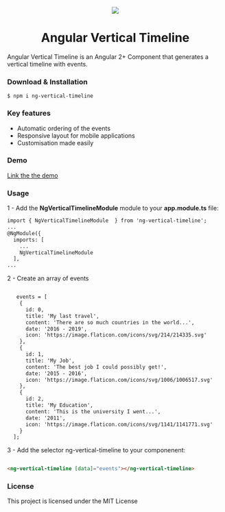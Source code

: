 <p align="center"><img src="logo.png" /></p>

<h1 align="center"> Angular Vertical Timeline </h1>

<p> Angular Vertical Timeline is an Angular 2+ Component that generates a vertical timeline with events. </p>

<h3> Download & Installation </h3>

```shell
$ npm i ng-vertical-timeline
```

<h3> Key features </h3>

<ul>
  <li>Automatic ordering of the events</li>
  <li>Responsive layout for mobile applications</li>
  <li>Customisation made easily</li>
</ul>

<h3> Demo</h3>

<a href="http://stephen-bruere.com/demo/ng-vertical-timeline"> Link the the demo </a>

<h3> Usage </h3>

1 - Add the <b>NgVerticalTimelineModule</b> module to your <b>app.module.ts</b> file:

```html
import { NgVerticalTimelineModule  } from 'ng-vertical-timeline';
...
@NgModule({
  imports: [
    ...
    NgVerticalTimelineModule
  ],
...
```

2 - Create an array of events

```html

   events = [
    {
      id: 0,
      title: 'My last travel',
      content: 'There are so much countries in the world...',
      date: '2016 - 2019',
      icon: 'https://image.flaticon.com/icons/svg/214/214335.svg'
    },
    {
      id: 1,
      title: 'My Job',
      content: 'The best job I could possibly get!',
      date: '2015 - 2016',
      icon: 'https://image.flaticon.com/icons/svg/1006/1006517.svg'
    },
    {
      id: 2,
      title: 'My Education',
      content: 'This is the university I went...',
      date: '2011',
      icon: 'https://image.flaticon.com/icons/svg/1141/1141771.svg'
    }
  ];

```

3 - Add the selector ng-vertical-timeline to your componenent:

```html

<ng-vertical-timeline [data]="events"></ng-vertical-timeline>

```


<h3>License</h3>

This project is licensed under the MIT License
